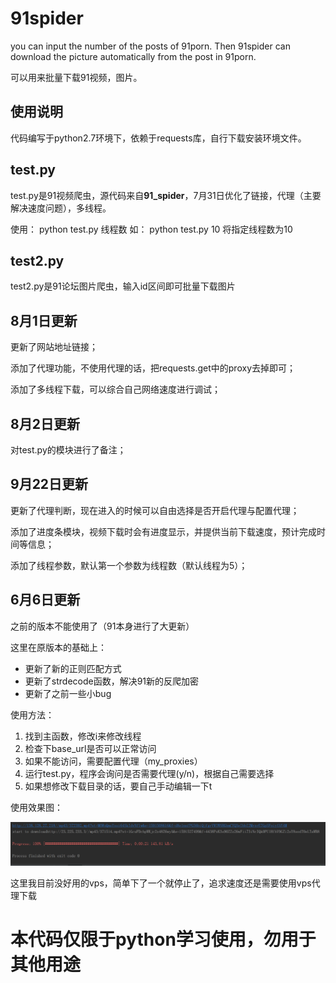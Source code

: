 # 91spider
you can input the number of the posts of 91porn.
Then 91spider can download the picture automatically from the post in 91porn.

可以用来批量下载91视频，图片。

## 使用说明

代码编写于python2.7环境下，依赖于requests库，自行下载安装环境文件。

## test.py
test.py是91视频爬虫，源代码来自**91_spider**，7月31日优化了链接，代理（主要解决速度问题），多线程。

使用：
python test.py 线程数
如：
python test.py 10 将指定线程数为10

## test2.py
test2.py是91论坛图片爬虫，输入id区间即可批量下载图片

## 8月1日更新

更新了网站地址链接；

添加了代理功能，不使用代理的话，把requests.get中的proxy去掉即可；

添加了多线程下载，可以综合自己网络速度进行调试；

## 8月2日更新

对test.py的模块进行了备注；

## 9月22日更新

更新了代理判断，现在进入的时候可以自由选择是否开启代理与配置代理；

添加了进度条模块，视频下载时会有进度显示，并提供当前下载速度，预计完成时间等信息；

添加了线程参数，默认第一个参数为线程数（默认线程为5）；

## 6月6日更新

之前的版本不能使用了（91本身进行了大更新）

这里在原版本的基础上：
* 更新了新的正则匹配方式
* 更新了strdecode函数，解决91新的反爬加密
* 更新了之前一些小bug



使用方法：
1. 找到主函数，修改i来修改线程
2. 检查下base_url是否可以正常访问
3. 如果不能访问，需要配置代理（my_proxies）
4. 运行test.py，程序会询问是否需要代理(y/n)，根据自己需要选择
5. 如果想修改下载目录的话，要自己手动编辑一下t

使用效果图：

![download](pic/download.png)

这里我目前没好用的vps，简单下了一个就停止了，追求速度还是需要使用vps代理下载

# **本代码仅限于python学习使用，勿用于其他用途**

